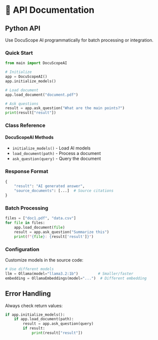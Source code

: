 # 🔧 API Documentation

## Python API

Use DocuScope AI programmatically for batch processing or integration.

### Quick Start

```python
from main import DocuScopeAI

# Initialize
app = DocuScopeAI()
app.initialize_models()

# Load document
app.load_document("document.pdf")

# Ask questions
result = app.ask_question("What are the main points?")
print(result["result"])
```

### Class Reference

#### DocuScopeAI Methods

- `initialize_models()` - Load AI models
- `load_document(path)` - Process a document  
- `ask_question(query)` - Query the document

### Response Format

```python
{
    "result": "AI generated answer",
    "source_documents": [...]  # Source citations
}
```

### Batch Processing

```python
files = ["doc1.pdf", "data.csv"] 
for file in files:
    app.load_document(file)
    result = app.ask_question("Summarize this")
    print(f"{file}: {result['result']}")
```

### Configuration

Customize models in the source code:

```python
# Use different models
llm = Ollama(model="llama3.2:1b")         # Smaller/faster
embedding = OllamaEmbeddings(model="...")  # Different embedding
```

## Error Handling

Always check return values:

```python
if app.initialize_models():
    if app.load_document(path):
        result = app.ask_question(query)
        if result:
            print(result["result"])
```
